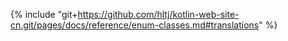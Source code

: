 {% include "git+https://github.com/hltj/kotlin-web-site-cn.git/pages/docs/reference/enum-classes.md#translations" %}
